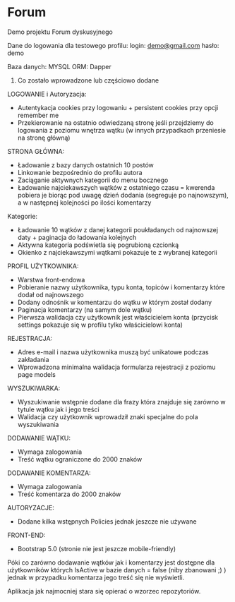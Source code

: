 # Forum

Demo projektu Forum dyskusyjnego

Dane do logowania dla testowego profilu:
login: demo@gmail.com
hasło: demo

Baza danych: MYSQL
ORM: Dapper

1. Co zostało wprowadzone lub częściowo dodane

LOGOWANIE i Autoryzacja:
- Autentykacja cookies przy logowaniu + persistent cookies przy opcji remember me
- Przekierowanie na ostatnio odwiedzaną stronę jeśli przejdziemy do logowania z poziomu wnętrza wątku (w innych przypadkach przeniesie na stronę główną)

STRONA GŁÓWNA:
- Ładowanie z bazy danych ostatnich 10 postów
- Linkowanie bezpośrednio do profilu autora
- Zaciąganie aktywnych kategorii do menu bocznego
- Ładowanie najciekawszych wątków z ostatniego czasu = kwerenda pobiera je biorąc pod uwagę dzień dodania (segreguje po najnowszym), 
a w następnej kolejności po ilości komentarzy

Kategorie:
- Ładowanie 10 wątków z danej kategorii poukładanych od najnowszej daty + paginacja do ładowania kolejnych
- Aktywna kategoria podświetla się pogrubioną czcionką
- Okienko z najciekawszymi wątkami pokazuje te z wybranej kategorii

PROFIL UŻYTKOWNIKA:
- Warstwa front-endowa
- Pobieranie nazwy użytkownika, typu konta, topiców i komentarzy które dodał od najnowszego
- Dodany odnośnik w komentarzu do wątku w którym został dodany
- Paginacja komentarzy (na samym dole wątku)
- Pierwsza walidacja czy użytkownik jest właścicielem konta (przycisk settings pokazuje się w profilu tylko właścicielowi konta)

REJESTRACJA:
- Adres e-mail i nazwa użytkownika muszą być unikatowe podczas zakładania
- Wprowadzona minimalna walidacja formularza rejestracji z poziomu page models

WYSZUKIWARKA:
- Wyszukiwanie wstępnie dodane dla frazy która znajduje się zarówno w tytule wątku jak i jego treści
- Walidacja czy użytkownik wprowadził znaki specjalne do pola wyszukiwania

DODAWANIE WĄTKU:
- Wymaga zalogowania
- Treść wątku ograniczone do 2000 znaków

DODAWANIE KOMENTARZA:
- Wymaga zalogowania
- Treść komentarza do 2000 znaków

AUTORYZACJE:
- Dodane kilka wstępnych Policies jednak jeszcze nie używane

FRONT-END:
- Bootstrap 5.0 (stronie nie jest jeszcze mobile-friendly)

Póki co zarówno dodawanie wątków jak i komentarzy jest dostępne dla użytkowników których IsActive w bazie danych = false
(niby zbanowani ;) ) jednak w przypadku komentarza jego treść się nie wyświetli.

Aplikacja jak najmocniej stara się opierać o wzorzec repozytoriów.

